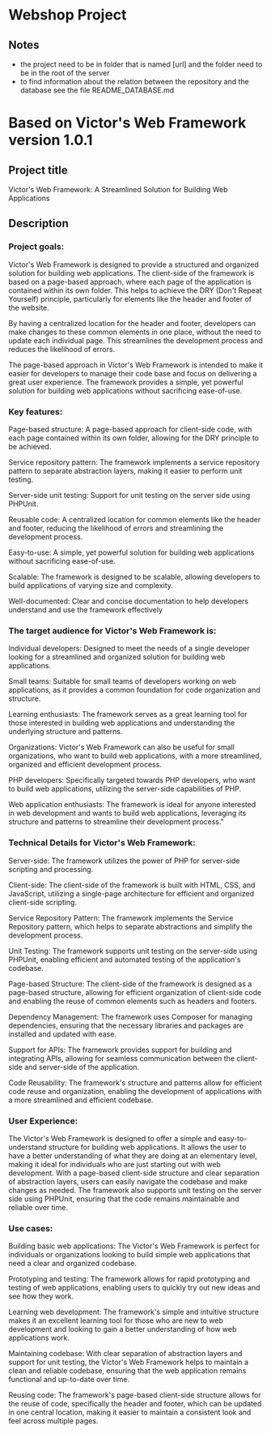# Webshop Project
## Notes 
- the project need to be in folder that is named \[url] and the folder need to be in the root of the server
- to find information about the relation between the repository and the database see the file README_DATABASE.md

# Based on Victor's Web Framework version 1.0.1

## Project title
Victor's Web Framework: A Streamlined Solution for Building Web Applications

## Description

### Project goals: 
Victor's Web Framework is designed to provide a structured and organized solution for building web applications. The client-side of the framework is based on a page-based approach, where each page of the application is contained within its own folder. This helps to achieve the DRY (Don't Repeat Yourself) principle, particularly for elements like the header and footer of the website.

By having a centralized location for the header and footer, developers can make changes to these common elements in one place, without the need to update each individual page. This streamlines the development process and reduces the likelihood of errors.

The page-based approach in Victor's Web Framework is intended to make it easier for developers to manage their code base and focus on delivering a great user experience. The framework provides a simple, yet powerful solution for building web applications without sacrificing ease-of-use.


### Key features:
Page-based structure: A page-based approach for client-side code, with each page contained within its own folder, allowing for the DRY principle to be achieved.

Service repository pattern: The framework implements a service repository pattern to separate abstraction layers, making it easier to perform unit testing.

Server-side unit testing: Support for unit testing on the server side using PHPUnit.

Reusable code: A centralized location for common elements like the header and footer, reducing the likelihood of errors and streamlining the development process.

Easy-to-use: A simple, yet powerful solution for building web applications without sacrificing ease-of-use.

Scalable: The framework is designed to be scalable, allowing developers to build applications of varying size and complexity.

Well-documented: Clear and concise documentation to help developers understand and use the framework effectively


### The target audience for Victor's Web Framework is:

Individual developers: Designed to meet the needs of a single developer looking for a streamlined and organized solution for building web applications.

Small teams: Suitable for small teams of developers working on web applications, as it provides a common foundation for code organization and structure.

Learning enthusiasts: The framework serves as a great learning tool for those interested in building web applications and understanding the underlying structure and patterns.

Organizations: Victor's Web Framework can also be useful for small organizations, who want to build web applications, with a more streamlined, organized and efficient development process.

PHP developers: Specifically targeted towards PHP developers, who want to build web applications, utilizing the server-side capabilities of PHP.

Web application enthusiasts: The framework is ideal for anyone interested in web development and wants to build web applications, leveraging its structure and patterns to streamline their development process."




### Technical Details for Victor's Web Framework:

Server-side: The framework utilizes the power of PHP for server-side scripting and processing.

Client-side: The client-side of the framework is built with HTML, CSS, and JavaScript, utilizing a single-page architecture for efficient and organized client-side scripting.

Service Repository Pattern: The framework implements the Service Repository pattern, which helps to separate abstractions and simplify the development process.

Unit Testing: The framework supports unit testing on the server-side using PHPUnit, enabling efficient and automated testing of the application's codebase.

Page-based Structure: The client-side of the framework is designed as a page-based structure, allowing for efficient organization of client-side code and enabling the reuse of common elements such as headers and footers.

Dependency Management: The framework uses Composer for managing dependencies, ensuring that the necessary libraries and packages are installed and updated with ease.

Support for APIs: The framework provides support for building and integrating APIs, allowing for seamless communication between the client-side and server-side of the application.

Code Reusability: The framework's structure and patterns allow for efficient code reuse and organization, enabling the development of applications with a more streamlined and efficient codebase.


### User Experience:
The Victor's Web Framework is designed to offer a simple and easy-to-understand structure for building web applications. It allows the user to have a better understanding of what they are doing at an elementary level, making it ideal for individuals who are just starting out with web development. With a page-based client-side structure and clear separation of abstraction layers, users can easily navigate the codebase and make changes as needed. The framework also supports unit testing on the server side using PHPUnit, ensuring that the code remains maintainable and reliable over time.


### Use cases:
Building basic web applications: The Victor's Web Framework is perfect for individuals or organizations looking to build simple web applications that need a clear and organized codebase.

Prototyping and testing: The framework allows for rapid prototyping and testing of web applications, enabling users to quickly try out new ideas and see how they work.

Learning web development: The framework's simple and intuitive structure makes it an excellent learning tool for those who are new to web development and looking to gain a better understanding of how web applications work.

Maintaining codebase: With clear separation of abstraction layers and support for unit testing, the Victor's Web Framework helps to maintain a clean and reliable codebase, ensuring that the web application remains functional and up-to-date over time.

Reusing code: The framework's page-based client-side structure allows for the reuse of code, specifically the header and footer, which can be updated in one central location, making it easier to maintain a consistent look and feel across multiple pages.



